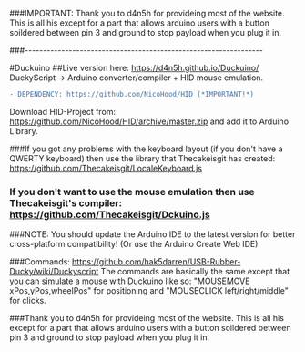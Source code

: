 ###IMPORTANT: Thank you to d4n5h for provideing most of the website. This is all his except for a part that allows arduino users with a button soildered between pin 3 and ground to stop payload when you plug it in.

###-----------------------------------------------------------------

#Duckuino
##Live version here: https://d4n5h.github.io/Duckuino/
DuckyScript -> Arduino converter/compiler + HID mouse emulation.

```diff
- DEPENDENCY: https://github.com/NicoHood/HID (*IMPORTANT!*)
```
Download HID-Project from: https://github.com/NicoHood/HID/archive/master.zip and add it to Arduino Library.

###If you got any problems with the keyboard layout (if you don't have a QWERTY keyboard) then use the library that Thecakeisgit has created: https://github.com/Thecakeisgit/LocaleKeyboard.js

### If you don't want to use the mouse emulation then use Thecakeisgit's compiler: https://github.com/Thecakeisgit/Dckuino.js

###NOTE: You should update the Arduino IDE to the latest version for better cross-platform compatibility! (Or use the Arduino Create Web IDE)

###Commands: https://github.com/hak5darren/USB-Rubber-Ducky/wiki/Duckyscript
The commands are basically the same except that you can simulate a mouse with Duckuino like so:
"MOUSEMOVE xPos,yPos,wheelPos" for positioning and "MOUSECLICK left/right/middle" for clicks.

###Thank you to d4n5h for provideing most of the website. This is all his except for a part that allows arduino users with a button soildered between pin 3 and ground to stop payload when you plug it in.
